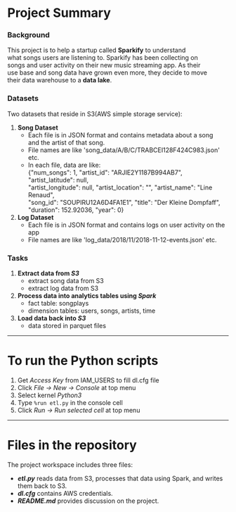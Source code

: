 # Project Summary

### Background
This project is to help a startup called **Sparkify** to understand <br>
what songs users are listening to. Sparkify has been collecting on <br>
songs and user activity on their new music streaming app. As their <br>
use base and song data have grown even more, they decide to move <br>
their data warehouse to a **data lake**.


### Datasets
Two datasets that reside in S3(AWS simple storage service):

1. **Song Dataset**<br>
    - Each file is in JSON format and contains metadata about a song <br>
    and the artist of that song. <br>
    - File names are like 'song_data/A/B/C/TRABCEI128F424C983.json' etc. <br>
    - In each file, data are like: <br>
    {"num_songs": 1, "artist_id": "ARJIE2Y1187B994AB7", "artist_latitude": null, <br>
    "artist_longitude": null, "artist_location": "", "artist_name": "Line Renaud", <br> 
    "song_id": "SOUPIRU12A6D4FA1E1", "title": "Der Kleine Dompfaff", <br>
    "duration": 152.92036, "year": 0}<br>
2. **Log Dataset**<br>
    - Each file is in JSON format and contains logs on user activity on the app <br>
    - File names are like 'log_data/2018/11/2018-11-12-events.json' etc. <br>
    

### Tasks
1. **Extract data from _S3_**<br>
    - extract song data from S3<br>
    - extract log data from S3<br>
2. **Process data into analytics tables using _Spark_**<br>
    - fact table: songplays<br>
    - dimension tables: users, songs, artists, time<br>
3. **Load data back into _S3_**<br>
    - data stored in parquet files<br>

---
# To run the Python scripts
1. Get _Access Key_ from IAM_USERS to fill dl.cfg file<br>
2. Click _File -> New -> Console_ at top menu<br>
3. Select kernel _Python3_<br>
4. Type `%run etl.py` in the console cell<br>
5. Click _Run -> Run selected cell_ at top menu<br>
        
---
# Files in the repository
The project workspace includes three files:
- **_etl.py_** reads data from S3, processes that data using Spark, and writes them back to S3.
- **_dl.cfg_** contains AWS credentials.
- **_README.md_** provides discussion on the project.
